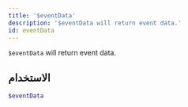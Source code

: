 ```yaml
---
title: '$eventData'
description: '$eventData will return event data.'
id: eventData
---
```


`$eventData` will return event data.

## الاستخدام

```php
$eventData
```
